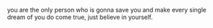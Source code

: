 you are the only person who is gonna save you and make every single dream of you do come true, just believe in yourself.